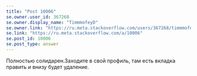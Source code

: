 ```yaml
---
title: "Post 10006"
se.owner.user_id: 367268
se.owner.display_name: "TimmmofeyD"
se.owner.link: "https://ru.meta.stackoverflow.com/users/367268/timmmofeyd"
se.link: "https://ru.meta.stackoverflow.com/a/10006"
se.post_id: 10006
se.post_type: answer
---
```

<p>Полностью солидарен.Заходите в свой профиль, там есть вкладка править и внизу будет удаление.</p>
